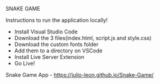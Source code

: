 SNAKE GAME

Instructions to run the application locally!

 - Install Visual Studio Code
 - Download the 3 files(index.html, script.js and style.css)
 - Download the custom fonts folder
 - Add them to a directory on VSCode
 - Install Live Server Extension
 - Go Live!

Snake Game App - https://julio-leon.github.io/Snake-Game/

